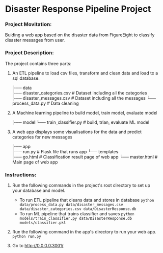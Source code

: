 # Disaster Response Pipeline Project
### Project Movitation:
Buiding a web app based on the disaster data from FigureEight to classify disaster messages from user. 
### Project Description:
The project contains three parts:
1. An ETL pipeline to load csv files, transform and clean data and load to a sql database.
   
    ├── data                   
        ├── disaster_categories.csv          # Dataset including all the categories  
        ├── disaster_messages.csv            # Dataset including all the messages
        └── process_data.py                  # Data cleaning
2. A Machine learning pipeline to build model, train model, evaluate model   
    
 
    ├── model
        └── train_classifier.py              #  build, trian, evaluate ML model       
   
3. A web app displays some visualisations for the data and predict categories for new messages    
            
    ├── app     
        ├── run.py                           # Flask file that runs app
        └── templates   
            ├── go.html                      # Classification result page of web app
            └── master.html                  # Main page of web app  
### Instructions:
1. Run the following commands in the project's root directory to set up your database and model.

    - To run ETL pipeline that cleans data and stores in database
        `python data/process_data.py data/disaster_messages.csv data/disaster_categories.csv data/DisasterResponse.db`
    - To run ML pipeline that trains classifier and saves
        `python models/train_classifier.py data/DisasterResponse.db models/classifier.pkl`

2. Run the following command in the app's directory to run your web app.
    `python run.py`

3. Go to http://0.0.0.0:3001/
